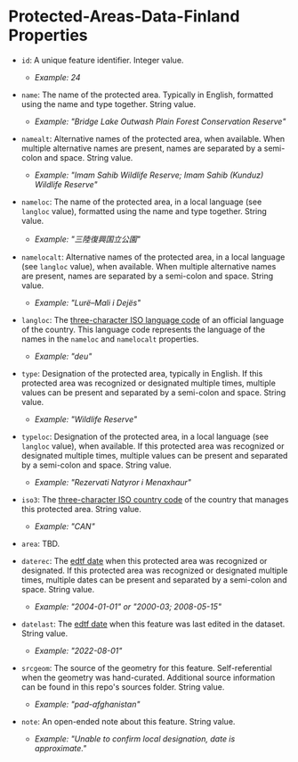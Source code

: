 # Protected-Areas-Data-Finland Properties

- `id`: A unique feature identifier. Integer value.
	- _Example: 24_

- `name`: The name of the protected area. Typically in English, formatted using the name and type together. String value.
	- _Example: "Bridge Lake Outwash Plain Forest Conservation Reserve"_

- `namealt`: Alternative names of the protected area, when available. When multiple alternative names are present, names are separated by a semi-colon and space. String value.
	- _Example: "Imam Sahib Wildlife Reserve; Imam Sahib (Kunduz) Wildlife Reserve"_

- `nameloc`: The name of the protected area, in a local language (see `langloc` value), formatted using the name and type together. String value.
	- _Example: "三陸復興国立公園"_

- `namelocalt`:  Alternative names of the protected area, in a local language (see `langloc` value), when available. When multiple alternative names are present, names are separated by a semi-colon and space. String value.
	- _Example: "Lurë–Mali i Dejës"_

- `langloc`: The [three-character ISO language code](https://www.loc.gov/standards/iso639-2/php/code_list.php) of an official language of the country. This language code represents the language of the names in the `nameloc` and `namelocalt` properties.
	- _Example: "deu"_

- `type`: Designation of the protected area, typically in English. If this protected area was recognized or designated multiple times, multiple values can be present and separated by a semi-colon and space. String value.
	- _Example: "Wildlife Reserve"_

- `typeloc`:  Designation of the protected area, in a local language (see `langloc` value), when available. If this protected area was recognized or designated multiple times, multiple values can be present and separated by a semi-colon and space. String value.
	- _Example: "Rezervati Natyror i Menaxhaur"_

- `iso3`: The [three-character ISO country code](https://en.wikipedia.org/wiki/List_of_ISO_3166_country_codes) of the country that manages this protected area. String value.
	- _Example: "CAN"_

- `area`: TBD.

- `daterec`: The [edtf date](https://www.loc.gov/standards/datetime/) when this protected area was recognized or designated. If this protected area was recognized or designated multiple times, multiple dates can be present and separated by a semi-colon and space. String value.
	- _Example: "2004-01-01" or "2000-03; 2008-05-15"_

- `datelast`: The [edtf date](https://www.loc.gov/standards/datetime/) when this feature was last edited in the dataset. String value.
	- _Example: "2022-08-01"_

- `srcgeom`: The source of the geometry for this feature. Self-referential when the geometry was hand-curated. Additional source information can be found in this repo's sources folder. String value.
	- _Example: "pad-afghanistan"_

- `note`: An open-ended note about this feature. String value.
	- _Example: "Unable to confirm local designation, date is approximate."_

